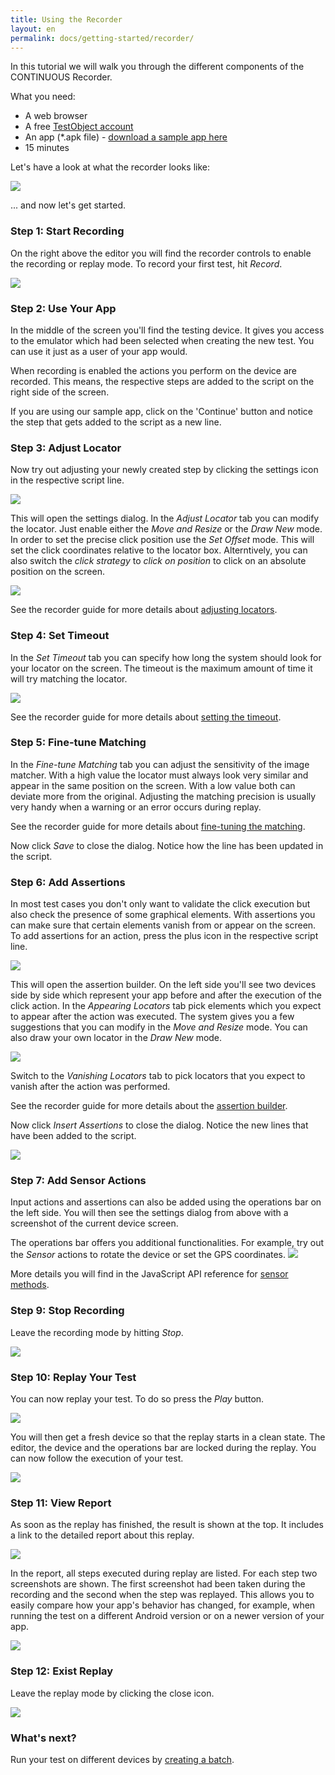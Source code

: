 ```yaml
---
title: Using the Recorder
layout: en
permalink: docs/getting-started/recorder/
---
```


In this tutorial we will walk you through the different components of the CONTINUOUS Recorder.


What you need:

<ul>
	<li>A web browser</li>
	<li>A free <a href="http://app.testobject.com/signup" target="_blank">TestObject account</a></li>
	<li>An app (*.apk file) - <a href="https://docs.google.com/file/d/0ByR0JcAYUAoWdS1faUNJdGxONzg/edit?usp=sharing" target="_blank" rel="nofollow">download a sample app here</a></li>
	<li>15 minutes</li>
</ul>


Let's have a look at what the recorder looks like:

<img src="/img/getting-started/recorder/recorder-01.png" class="center">

... and now let's get started.




<h3>Step 1: Start Recording</h3>

On the right above the editor you will find the recorder controls to enable the recording or replay mode. To record your first test, hit <em>Record</em>.

<img src="/img/getting-started/recorder/recorder-02.png">




<h3>Step 2: Use Your App</h3>

In the middle of the screen you'll find the testing device. It gives you access to the emulator which had been selected when creating the new test. You can use it just as a user of your app would.

When recording is enabled the actions you perform on the device are recorded. This means, the respective steps are added to the script on the right side of the screen.

If you are using our sample app, click on the 'Continue' button and notice the step that gets added to the script as a new line.




<h3>Step 3: Adjust Locator</h3>

Now try out adjusting your newly created step by clicking the settings icon in the respective script line.

<img src="/img/getting-started/recorder/recorder-03.png">

This will open the settings dialog. In the <em>Adjust Locator</em> tab you can modify the locator. Just enable either the <em>Move and Resize</em> or the <em>Draw New</em> mode. In order to set the precise click position use the <em>Set Offset</em> mode. This will set the click coordinates relative to the locator box. Alterntively, you can also switch the <em>click strategy</em> to <em>click on position</em> to click on an absolute position on the screen.

<img src="/img/getting-started/recorder/recorder-04.png" class="center shadow">

See the recorder guide for more details about <a href="/docs/guides/recorder/action-settings#locator">adjusting locators</a>.




<h3>Step 4: Set Timeout</h3>

In the <em>Set Timeout</em> tab you can specify how long the system should look for your locator on the screen. The timeout is the maximum amount of time it will try matching the locator.

<img src="/img/getting-started/recorder/recorder-05.png">

See the recorder guide for more details about <a href="/docs/guides/recorder/action-settings#timeout">setting the timeout</a>.




<h3>Step 5: Fine-tune Matching</h3>

In the <em>Fine-tune Matching</em> tab you can adjust the sensitivity of the image matcher. With a high value the locator must always look very similar and appear in the same position on the screen. With a low value both can deviate more from the original. Adjusting the matching precision is usually very handy when a warning or an error occurs during replay.

See the recorder guide for more details about <a href="/docs/guides/recorder/action-settings#matching">fine-tuning the matching</a>.

Now click <em>Save</em> to close the dialog. Notice how the line has been updated in the script.




<h3>Step 6: Add Assertions</h3>

In most test cases you don't only want to validate the click execution but also check the presence of some graphical elements. With assertions you can make sure that certain elements vanish from or appear on the screen. To add assertions for an action, press the plus icon in the respective script line.

<img src="/img/getting-started/recorder/recorder-06.png">

This will open the assertion builder. On the left side you'll see two devices side by side which represent your app before and after the execution of the click action. In the <em>Appearing Locators</em> tab pick elements which you expect to appear after the action was executed. The system gives you a few suggestions that you can modify in the <em>Move and Resize</em> mode. You can also draw your own locator in the <em>Draw New</em> mode.

<img src="/img/getting-started/recorder/recorder-07.png" class="center shadow">

Switch to the <em>Vanishing Locators</em> tab to pick locators that you expect to vanish after the action was performed.

See the recorder guide for more details about the <a href="/docs/guides/recorder/assertion-builder">assertion builder</a>.

Now click <em>Insert Assertions</em> to close the dialog. Notice the new lines that have been added to the script.

<img src="/img/getting-started/recorder/recorder-08.png">




<h3>Step 7: Add Sensor Actions</h3>

Input actions and assertions can also be added using the operations bar on the left side. You will then see the settings dialog from above with a screenshot of the current device screen.

The operations bar offers you additional functionalities. For example, try out the <em>Sensor</em> actions to rotate the device or set the GPS coordinates.
<img src="/img/getting-started/recorder/recorder-09.png">

More details you will find in the JavaScript API reference for <a href="/docs/api/sensor">sensor methods</a>.




<h3>Step 9: Stop Recording</h3>

Leave the recording mode by hitting <em>Stop</em>.

<img src="/img/getting-started/recorder/recorder-10.png">




<h3>Step 10: Replay Your Test</h3>

You can now replay your test. To do so press the <em>Play</em> button.

<img src="/img/getting-started/recorder/recorder-11.png">

You will then get a fresh device so that the replay starts in a clean state. The editor, the device and the operations bar are locked during the replay. You can now follow the execution of your test.

<img src="/img/getting-started/recorder/recorder-12.png">




<h3>Step 11: View Report</h3>

As soon as the replay has finished, the result is shown at the top. It includes a link to the detailed report about this replay.

<img src="/img/getting-started/recorder/recorder-13.png">

In the report, all steps executed during replay are listed. For each step two screenshots are shown. The first screenshot had been taken during the recording and the second when the step was replayed. This allows you to easily compare how your app's behavior has changed, for example, when running the test on a different Android version or on a newer version of your app.

<img src="/img/getting-started/recorder/recorder-14.png" class="center shadow">




<h3>Step 12: Exist Replay</h3>

Leave the replay mode by clicking the close icon. 

<img src="/img/getting-started/recorder/recorder-15.png">




<h3 id="next">What's next?</h3>

Run your test on different devices by <a href="/docs/getting-started/batches">creating a batch</a>.
